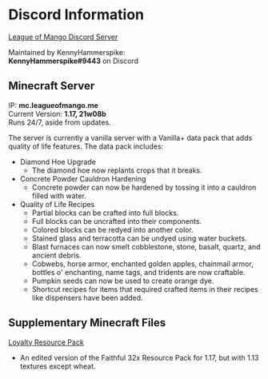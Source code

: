 # Discord Information

[League of Mango Discord Server](http://discord.gg/7YRt5cFnJ7)

Maintained by KennyHammerspike:\
**KennyHammerspike#9443** on Discord

## Minecraft Server
IP: **mc.leagueofmango.me**\
Current Version: **1.17, 21w08b**\
Runs 24/7, aside from updates.

The server is currently a vanilla server with a Vanilla+ data pack that adds quality of life features.
The data pack includes:
* Diamond Hoe Upgrade
	* The diamond hoe now replants crops that it breaks.
* Concrete Powder Cauldron Hardening
	* Concrete powder can now be hardened by tossing it into a cauldron filled with water.
* Quality of Life Recipes
	* Partial blocks can be crafted into full blocks.
	* Full blocks can be uncrafted into their components.
	* Colored blocks can be redyed into another color.
	* Stained glass and terracotta can be undyed using water buckets.
	* Blast furnaces can now smelt cobblestone, stone, basalt, quartz, and ancient debris.
	* Cobwebs, horse armor, enchanted golden apples, chainmail armor, bottles o' enchanting, name tags, and tridents are now craftable.
	* Pumpkin seeds can now be used to create orange dye.
	* Shortcut recipes for items that required crafted items in their recipes like dispensers have been added.

## Supplementary Minecraft Files
[Loyalty Resource Pack](https://github.com/KennyN-UCSD/league-of-mango/raw/main/Resource%20Packs/Loyalty.zip)
* An edited version of the Faithful 32x Resource Pack for 1.17, but with 1.13 textures except wheat.
